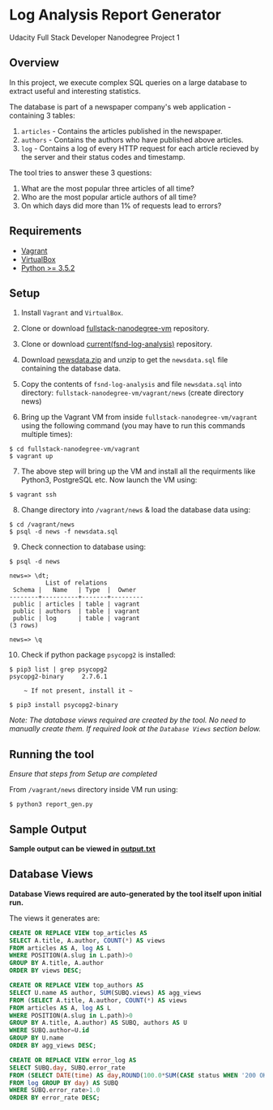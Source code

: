 # Log Analysis Report Generator

Udacity Full Stack Developer Nanodegree Project 1


## Overview

In this project, we execute complex SQL queries on a large database to extract useful and interesting statistics.

The database is part of a newspaper company's web application - containing 3 tables:

1. `articles` - Contains the articles published in the newspaper.
2. `authors` - Contains the authors who have published above articles.
3. `log` - Contains a log of every HTTP request for each article recieved by the server and their status codes and timestamp.

The tool tries to answer these 3 questions:

1. What are the most popular three articles of all time?
2. Who are the most popular article authors of all time?
3. On which days did more than 1% of requests lead to errors?


## Requirements

- [Vagrant](https://www.vagrantup.com/downloads.html)
- [VirtualBox](https://www.virtualbox.org/wiki/Downloads)
- [Python >= 3.5.2](https://www.python.org/downloads/)


## Setup

1. Install `Vagrant` and `VirtualBox`.

2. Clone or download [fullstack-nanodegree-vm](https://github.com/udacity/fullstack-nanodegree-vm) repository.

3. Clone or download [current(fsnd-log-analysis)](https://github.com/maneeshd/fsnd-log-analysis) repository.

4. Download [newsdata.zip](https://d17h27t6h515a5.cloudfront.net/topher/2016/August/57b5f748_newsdata/newsdata.zip) and unzip to get the `newsdata.sql` file containing the database data.

5. Copy the contents of `fsnd-log-analysis` and file `newsdata.sql` into directory: `fullstack-nanodegree-vm/vagrant/news` (create directory news)

6. Bring up the Vagrant VM from inside `fullstack-nanodegree-vm/vagrant` using the following command (you may have to run this commands multiple times):

```shell
$ cd fullstack-nanodegree-vm/vagrant
$ vagrant up
```

7. The above step will bring up the VM and install all the requirments like Python3, PostgreSQL etc. Now launch the VM using:

```shell
$ vagrant ssh
```

8. Change directory into `/vagrant/news` & load the database data using:

```shell
$ cd /vagrant/news
$ psql -d news -f newsdata.sql
```

9. Check connection to database using:

```shell
$ psql -d news

news=> \dt;
          List of relations
 Schema |   Name   | Type  |  Owner
--------+----------+-------+---------
 public | articles | table | vagrant
 public | authors  | table | vagrant
 public | log      | table | vagrant
(3 rows)

news=> \q
```

10. Check if python package `psycopg2` is installed:

```shell
$ pip3 list | grep psycopg2
psycopg2-binary     2.7.6.1

    ~ If not present, install it ~

$ pip3 install psycopg2-binary
```

*Note: The database views required are created by the tool. No need to manually create them. If required look at the `Database Views` section below.*


## Running the tool

*Ensure that steps from Setup are completed*

From `/vagrant/news` directory inside VM run using:

```shell
$ python3 report_gen.py
```


## Sample Output

**Sample output can be viewed in [output.txt](output.txt)**


## Database Views

**Database Views required are auto-generated by the tool itself upon initial run.**

The views it generates are:

```sql
CREATE OR REPLACE VIEW top_articles AS
SELECT A.title, A.author, COUNT(*) AS views
FROM articles AS A, log AS L
WHERE POSITION(A.slug in L.path)>0
GROUP BY A.title, A.author
ORDER BY views DESC;

CREATE OR REPLACE VIEW top_authors AS
SELECT U.name AS author, SUM(SUBQ.views) AS agg_views
FROM (SELECT A.title, A.author, COUNT(*) AS views
FROM articles AS A, log AS L
WHERE POSITION(A.slug in L.path)>0
GROUP BY A.title, A.author) AS SUBQ, authors AS U
WHERE SUBQ.author=U.id
GROUP BY U.name
ORDER BY agg_views DESC;

CREATE OR REPLACE VIEW error_log AS
SELECT SUBQ.day, SUBQ.error_rate
FROM (SELECT DATE(time) AS day,ROUND(100.0*SUM(CASE status WHEN '200 OK' THEN 0 ELSE 1 END)/COUNT(status), 2) AS error_rate
FROM log GROUP BY day) AS SUBQ
WHERE SUBQ.error_rate>1.0
ORDER BY error_rate DESC;
```
